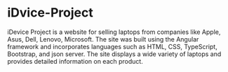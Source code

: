 # iDvice-Project
iDevice Project is a website for selling laptops from companies like Apple, Asus, Dell, Lenovo, Microsoft. The site was built using the Angular framework and incorporates languages such as HTML, CSS, TypeScript, Bootstrap, and json server. The site displays a wide variety of laptops and provides detailed information on each product.
